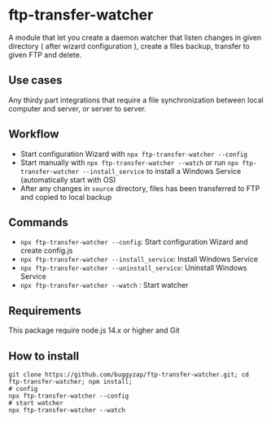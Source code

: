 # ftp-transfer-watcher

A module that let you create a daemon watcher that listen changes in given directory ( after wizard configuration ), create a files backup, transfer to given FTP and delete.

## Use cases

Any thirdy part integrations that require a file synchronization between local computer and server, or server to server.

## Workflow

- Start configuration Wizard with `npx ftp-transfer-watcher --config`
- Start manually with `npx ftp-transfer-watcher --watch` or run `npx ftp-transfer-watcher --install_service` to install a Windows Service (automatically start with OS)
- After any changes in `source` directory, files has been transferred to FTP and copied to local backup

## Commands

- `npx ftp-transfer-watcher --config`: Start configuration Wizard and create config.js
- `npx ftp-transfer-watcher --install_service`: Install Windows Service
- `npx ftp-transfer-watcher --uninstall_service`: Uninstall Windows Service
- `npx ftp-transfer-watcher --watch` : Start watcher

## Requirements

This package require node.js 14.x or higher and Git

## How to install

```
git clone https://github.com/buggyzap/ftp-transfer-watcher.git; cd ftp-transfer-watcher; npm install;
# config
npx ftp-transfer-watcher --config
# start watcher
npx ftp-transfer-watcher --watch
```
